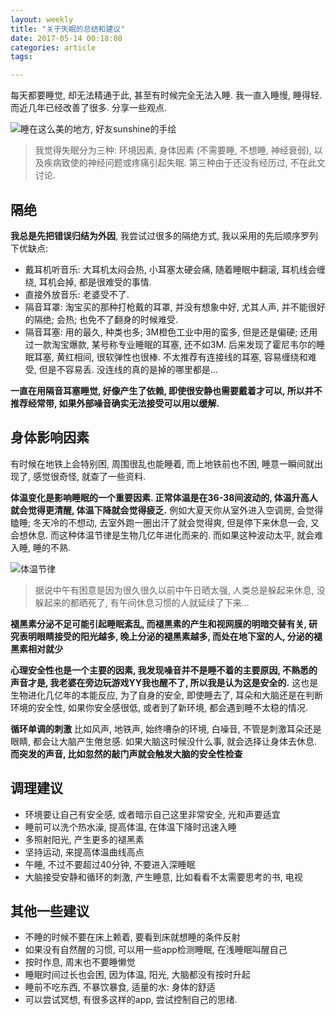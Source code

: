 ```yaml
---
layout: weekly
title: "关于失眠的总结和建议"
date: 2017-05-14 00:18:08
categories: article
tags:

---
```


每天都要睡觉, 却无法精通于此, 甚至有时候完全无法入睡. 我一直入睡慢, 睡得轻. 而近几年已经改善了很多. 分享一些观点.

![睡在这么美的地方, 好友sunshine的手绘](https://upload-images.jianshu.io/upload_images/1286586-3d5866eaf81a8839.png?imageMogr2/auto-orient/strip%7CimageView2/2/w/1240)

> 我觉得失眠分为三种: 环境因素, 身体因素 (不需要睡, 不想睡, 神经衰弱), 以及疾病致使的神经问题或疼痛引起失眠. 第三种由于还没有经历过, 不在此文讨论.

## 隔绝

**我总是先把错误归结为外因**, 我尝试过很多的隔绝方式, 我以采用的先后顺序罗列下优缺点:

 - 戴耳机听音乐: 大耳机太闷会热, 小耳塞太硬会痛, 随着睡眠中翻滚, 耳机线会缠绕, 耳机会掉, 都是很难受的事情.
 - 直接外放音乐: 老婆受不了.
 - 隔音耳罩: 淘宝买的那种打枪戴的耳罩, 并没有想象中好, 尤其人声, 并不能很好的隔绝; 会热; 也免不了翻身的时候难受.
 - 隔音耳塞: 用的最久, 种类也多; 3M橙色工业中用的蛮多, 但是还是偏硬; 还用过一款淘宝爆款, 某号称专业睡眠的耳塞, 还不如3M. 后来发现了霍尼韦尔的睡眠耳塞, 黄红相间, 很软弹性也很棒. 不太推荐有连接线的耳塞, 容易缠绕和难受, 但是不容易丢. 没连线的真的是掉的哪里都是...

**一直在用隔音耳塞睡觉, 好像产生了依赖, 即使很安静也需要戴着才可以, 所以并不推荐经常带, 如果外部噪音确实无法接受可以用以缓解.**

## 身体影响因素

有时候在地铁上会特别困, 周围很乱也能睡着, 而上地铁前也不困, 睡意一瞬间就出现了, 感觉很奇怪, 就查了一些资料. 

**体温变化是影响睡眠的一个重要因素. 正常体温是在36-38间波动的, 体温升高人就会觉得更清醒, 体温下降就会觉得疲乏.** 例如大夏天你从室外进入空调房, 会觉得瞌睡; 冬天冷的不想动, 去室外跑一圈出汗了就会觉得爽, 但是停下来休息一会, 又会想休息. 而这种体温节律是生物几亿年进化而来的. 而如果这种波动太平, 就会难入睡, 睡的不熟.

![体温节律](https://upload-images.jianshu.io/upload_images/1286586-40f97a9779416942.png?imageMogr2/auto-orient/strip%7CimageView2/2/w/1240)

> 据说中午有困意是因为很久很久以前中午日晒太强, 人类总是躲起来休息, 没躲起来的都晒死了, 有午间休息习惯的人就延续了下来...

**褪黑素分泌不足可能引起睡眠紊乱, 而褪黑素的产生和视网膜的明暗交替有关, 研究表明眼睛接受的阳光越多, 晚上分泌的褪黑素越多, 而处在地下室的人, 分泌的褪黑素相对就少**

**心理安全性也是一个主要的因素, 我发现噪音并不是睡不着的主要原因, 不熟悉的声音才是, 我老婆在旁边玩游戏YY我也醒不了, 所以我是认为这是安全的.** 这也是生物进化几亿年的本能反应, 为了自身的安全, 即使睡去了, 耳朵和大脑还是在判断环境的安全性, 如果你安全感很低, 或者到了新环境, 都会遇到睡不太稳的情况.

**循环单调的刺激** 比如风声, 地铁声, 始终嘈杂的环境, 白噪音, 不管是刺激耳朵还是眼睛, 都会让大脑产生倦怠感. 如果大脑这时候没什么事, 就会选择让身体去休息. **而突发的声音, 比如忽然的敲门声就会触发大脑的安全性检查**

## 调理建议

- 环境要让自己有安全感, 或者暗示自己这里非常安全, 光和声要适宜
- 睡前可以洗个热水澡, 提高体温, 在体温下降时迅速入睡
- 多照射阳光, 产生更多的褪黑素
- 坚持运动, 来提高体温曲线高点
- 午睡, 不过不要超过40分钟, 不要进入深睡眠
- 大脑接受安静和循环的刺激, 产生睡意, 比如看看不太需要思考的书, 电视

## 其他一些建议

- 不睡的时候不要在床上赖着, 要看到床就想睡的条件反射
- 如果没有自然醒的习惯, 可以用一些app检测睡眠, 在浅睡眠叫醒自己
- 按时作息, 周末也不要睡懒觉
- 睡眠时间过长也会困, 因为体温, 阳光, 大脑都没有按时升起
- 睡前不吃东西, 不暴饮暴食, 适量的水: 身体的舒适
- 可以尝试冥想, 有很多这样的app, 尝试控制自己的思绪.

